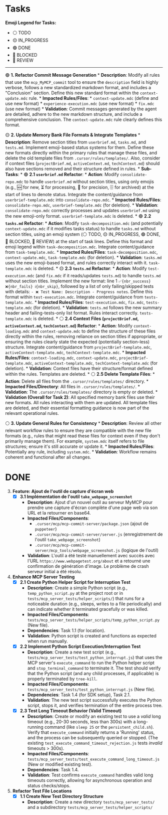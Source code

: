 # Tasks

**Emoji Legend for Tasks:**
*   ⚪️ TODO
*   🟡 IN_PROGRESS
*   🟢 DONE
*   🔴 BLOCKED
*   🔵 REVIEW

---

🟢 **1. Refactor Commit Message Generation**
    *   **Description**: Modify all rules that use the `mcp_MyMCP_commit` tool to ensure the `description` field is highly verbose, follows a new standardized markdown format, and includes a "Conclusion" section. Define this new standard format within the `context-update.mdc` rule.
    *   **Impacted Rules/Files**:
        *   `context-update.mdc` (define and use new format)
        *   `experience-execution.mdc` (use new format)
        *   `fix.mdc` (use new format)
    *   **Validation**: Commit messages generated by the agent are detailed, adhere to the new markdown structure, and include a comprehensive conclusion. The `context-update.mdc` rule clearly defines this format.

🟡 **2. Update Memory Bank File Formats & Integrate Templates**
    *   **Description**: Remove section titles from `userbrief.md`, `tasks.md`, and `tests.md`. Implement emoji-based status systems for them. Define these new formats directly within the primary rules that manage these files, and delete the old template files from `.cursor/rules/templates/`. Also, consider if context files (`projectBrief.md`, `activeContext.md`, `techContext.md`) should also have sections removed and their structure defined in rules.
    *   **Sub-Tasks**:
        *   🟢 **2.1 `userbrief.md` Refactor**:
            *   **Action**: Modify `consolidate-repo.mdc` to handle `userbrief.md` without section titles, using only emojis (e.g., 🆕 for new, ⏳ for processing, 📌 for precision, 🗄️ for archived) at the start of lines to denote status. Integrate the content/guidance from `userbrief-template.mdc` into `consolidate-repo.mdc`.
            *   **Impacted Rules/Files**: `consolidate-repo.mdc`, `userbrief-template.mdc` (for deletion).
            *   **Validation**: `consolidate-repo.mdc` correctly processes and updates `userbrief.md` using the new emoji-only format. `userbrief-template.mdc` is deleted.
        *   🟢 **2.2 `tasks.md` Refactor**:
            *   **Action**: Modify `task-decomposition.mdc` (and potentially `context-update.mdc` if it modifies tasks status) to handle `tasks.md` without section titles, using an emoji system (⚪️ TODO, 🟡 IN_PROGRESS, 🟢 DONE, 🔴 BLOCKED, 🔵 REVIEW) at the start of task lines. Define this format and emoji legend within `task-decomposition.mdc`. Integrate content/guidance from `task-template.mdc`.
            *   **Impacted Rules/Files**: `task-decomposition.mdc`, `context-update.mdc`, `task-template.mdc` (for deletion).
            *   **Validation**: `tasks.md` uses the new emoji-based format, and rules correctly interact with it. `task-template.mdc` is deleted.
        *   🟡 **2.3 `tests.md` Refactor**:
            *   **Action**: Modify `test-execution.mdc` (and `fix.mdc` if it reads/updates `tests.md`) to handle `tests.md` without section titles. Implement the new format: line 1 `✅{nbr_success} ❌{nbr_fails} ℹ️{nbr_skip}`, followed by a list of only failing/skipped tests with details: `- ❌ Test Name: Description - Progress notes`. Define this format within `test-execution.mdc`. Integrate content/guidance from `tests-template.mdc`.
            *   **Impacted Rules/Files**: `test-execution.mdc`, `fix.mdc`, `tests-template.mdc` (for deletion).
            *   **Validation**: `tests.md` follows the new summary header and failing-tests-only list format. Rules interact correctly. `tests-template.mdc` is deleted.
        *   ⚪️ **2.4 Context Files (`projectBrief.md`, `activeContext.md`, `techContext.md`) Refactor**:
            *   **Action**: Modify `context-loading.mdc` and `context-update.mdc` to define the structure of these files directly within the rules, removing reliance on section titles if appropriate, or ensuring the rules clearly state the expected (potentially section-less) structure. Integrate content/guidance from `projectBrief-template.mdc`, `activeContext-template.mdc`, `techContext-template.mdc`.
            *   **Impacted Rules/Files**: `context-loading.mdc`, `context-update.mdc`, `projectBrief-template.mdc`, `activeContext-template.mdc`, `techContext-template.mdc` (for deletion).
            *   **Validation**: Context files have their structure/format defined within the rules. Templates are deleted.
        *   ⚪️ **2.5 Delete Template Files**:
            *   **Action**: Delete all files from the `.cursor/rules/templates/` directory.
            *   **Impacted Files/Directory**: All files in `.cursor/rules/templates/`.
            *   **Validation**: The `.cursor/rules/templates/` directory is empty or deleted.
    *   **Validation (Overall for Task 2)**: All specified memory bank files use their new formats. All rules interacting with them are updated. All template files are deleted, and their essential formatting guidance is now part of the relevant operational rules.

⚪️ **3. Update General Rules for Consistency**
    *   **Description**: Review all other relevant workflow rules to ensure they are compatible with the new file formats (e.g., rules that might read these files for context even if they don't primarily manage them). For example, `system.mdc` itself refers to file structures; ensure it's still accurate or update it.
    *   **Impacted Rules/Files**: Potentially any rule, including `system.mdc`.
    *   **Validation**: Workflow remains coherent and functional after all changes.

# DONE

3.  **Feature: Ajout de l'outil de capture d'écran web**
    *   [x] **3.1 Implémentation de l'outil `take_webpage_screenshot`**
        *   **Description**: Ajout d'un nouvel outil au serveur MyMCP pour prendre une capture d'écran complète d'une page web via son URL et la retourner en base64.
        *   **Impacted Files/Components**:
            *   `.cursor/mcp/mcp-commit-server/package.json` (ajout de `puppeteer`)
            *   `.cursor/mcp/mcp-commit-server/server.js` (enregistrement de l'outil `take_webpage_screenshot`)
            *   `.cursor/mcp/mcp-commit-server/mcp_tools/webpage_screenshot.js` (logique de l'outil)
        *   **Validation**: L'outil a été testé manuellement avec succès avec l'URL `https://www.webpagetest.org/about` et a retourné une confirmation de génération d'image. Le problème de crash serveur initial a été résolu.

2.  **Enhance MCP Server Testing**
    *   [x] **2.1 Create Python Helper Script for Interruption Test**
        *   **Description**: Create a simple Python script (e.g., `temp_python_script.py` at the project root or in `tests/mcp_server_tests/helper_scripts/`) that runs for a noticeable duration (e.g., sleeps, writes to a file periodically) and can indicate whether it terminated gracefully or was killed.
        *   **Impacted Files/Components**: `tests/mcp_server_tests/helper_scripts/temp_python_script.py` (New file).
        *   **Dependencies**: Task 1.1 (for location).
        *   **Validation**: Python script is created and functions as expected when run manually.
    *   [x] **2.2 Implement Python Script Execution/Interruption Test**
        *   **Description**: Create a new test script (e.g., `tests/mcp_server_tests/test_python_interrupt.js`) that uses the MCP server's `execute_command` to run the Python helper script and `stop_terminal_command` to terminate it. The test should verify that the Python script (and any child processes, if applicable) is properly terminated by `tree-kill`.
        *   **Impacted Files/Components**: `tests/mcp_server_tests/test_python_interrupt.js` (New file).
        *   **Dependencies**: Task 1.4 (for SDK setup), Task 2.1.
        *   **Validation**: The new test script successfully executes the Python script, stops it, and verifies termination of the entire process tree.
    *   [x] **2.3 Test Long Timeout Behavior (Valid Timeout)**
        *   **Description**: Create or modify an existing test to use a *valid* long timeout (e.g., 20-30 seconds, less than 300s) with a long-running command (like `sleep 25` or the `persistent_child.sh`). Verify that `execute_command` initially returns a 'Running' status, and the process can be subsequently queried or stopped. (The existing `test_execute_command_timeout_rejection.js` tests *invalid* timeouts > 300s).
        *   **Impacted Files/Components**: `tests/mcp_server_tests/test_execute_command_long_timeout.js` (New or modified existing test).
        *   **Dependencies**: Task 1.4.
        *   **Validation**: Test confirms `execute_command` handles valid long timeouts correctly, allowing for asynchronous operation and status checks/stops.

1.  **Refactor Test File Locations**
    *   [x] **1.1 Create New Test Directory Structure**
        *   **Description**: Create a new directory `tests/mcp_server_tests/` and a subdirectory `tests/mcp_server_tests/helper_scripts/`